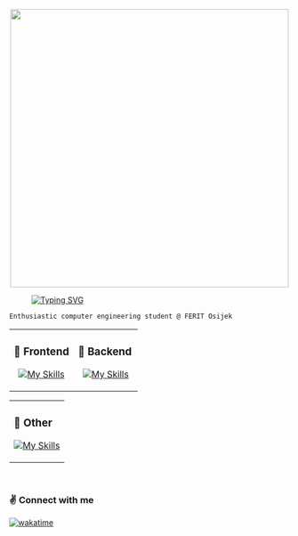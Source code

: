 <div align="center">
<div align="center">
<img src="https://steamuserimages-a.akamaihd.net/ugc/446238782551007626/C229EF34B6B62AE2087EBDB3159F67E8E6442F06/?imw=5000&imh=5000&ima=fit&impolicy=Letterbox&imcolor=%23000000&letterbox=false" align="center" style="width: 500"/>
  
  <div align ="left">
<dd><dd><dd><dd><dd><dd><dd><dd><dd>

<a href="https://git.io/typing-svg"><img src="https://readme-typing-svg.demolab.com?font=Fira+Code&pause=1&color=376FC0EE&multiline=true&width=435&lines=Hello!+I'm+Ana." alt="Typing SVG"/></a>
 
  </dd></dd></dd></dd></dd></dd></dd></dd></dd>

</div>

</div>  
  

</div>


```
Enthusiastic computer engineering student @ FERIT Osijek
```


<table align="center"><tr><td valign="top" width="50%">



  <h3>🌇 Frontend </h3>

<div align="center">  

  [![My Skills](https://skillicons.dev/icons?i=vue,javascript,scss,vite&perline=3)](https://skillicons.dev)
  
</div>

</td><td valign="top" width="50%">



  <h3>🌆 Backend </h3>
<div align="center">  

  [![My Skills](https://skillicons.dev/icons?i=nodejs,express&perline=5)](https://skillicons.dev)
  
</div>

</td></tr></table>




 <table align="center"><tr><td valign="top" width="100%">
 


  <h3>🌳 Other </h3>
<div align="center">  

  [![My Skills](https://skillicons.dev/icons?i=python,figma&perline=5)](https://skillicons.dev)
  
</div>

</td>

  </td></tr></table>

<br/>  

<h3>✌️ Connect with me  </h3>

<div align="left">

  [![wakatime](https://wakatime.com/badge/user/b1fe7a4c-068b-418f-9fa5-419b6600bb8e.svg)](https://wakatime.com/@b1fe7a4c-068b-418f-9fa5-419b6600bb8e)
  
</div>  




